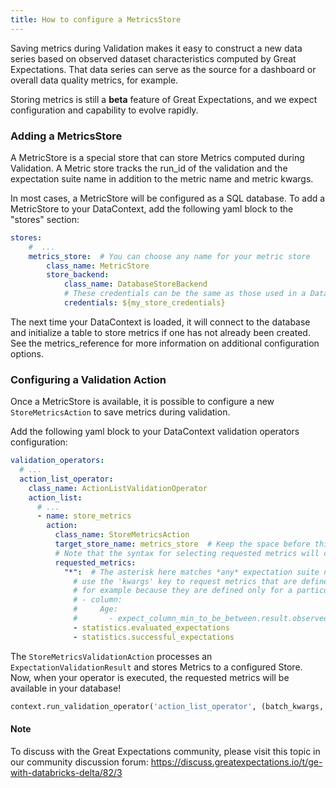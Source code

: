 ```yaml
---
title: How to configure a MetricsStore
---
```


Saving metrics during Validation makes it easy to construct a new data series based on observed
dataset characteristics computed by Great Expectations. That data series can serve as the source for a dashboard or
overall data quality metrics, for example.

Storing metrics is still a **beta** feature of Great Expectations, and we expect configuration and
capability to evolve rapidly.

### Adding a MetricsStore

A MetricStore is a special store that can store Metrics computed during Validation. A Metric store tracks the run_id
of the validation and the expectation suite name in addition to the metric name and metric kwargs.

In most cases, a MetricStore will be configured as a SQL database. To add a MetricStore to your DataContext, add the
following yaml block to the "stores" section:

```yaml
stores:
    #  ...
    metrics_store:  # You can choose any name for your metric store
        class_name: MetricStore
        store_backend:
            class_name: DatabaseStoreBackend
            # These credentials can be the same as those used in a Datasource configuration
            credentials: ${my_store_credentials}
```


The next time your DataContext is loaded, it will connect to the database and initialize a table to store metrics if
one has not already been created. See the metrics_reference for more information on additional configuration
options.

### Configuring a Validation Action

Once a MetricStore is available, it is possible to configure a new `StoreMetricsAction` to save metrics during
validation.

Add the following yaml block to your DataContext validation operators configuration:

```yaml
validation_operators:
  # ...
  action_list_operator:
    class_name: ActionListValidationOperator
    action_list:
      # ...
      - name: store_metrics
        action:
          class_name: StoreMetricsAction
          target_store_name: metrics_store  # Keep the space before this hash so it's not read as the name. This should match the name of the store configured above
          # Note that the syntax for selecting requested metrics will change in a future release
          requested_metrics:
            "*":  # The asterisk here matches *any* expectation suite name
              # use the 'kwargs' key to request metrics that are defined by kwargs,
              # for example because they are defined only for a particular column
              # - column:
              #     Age:
              #       - expect_column_min_to_be_between.result.observed_value
              - statistics.evaluated_expectations
              - statistics.successful_expectations
```

The `StoreMetricsValidationAction` processes an `ExpectationValidationResult` and stores Metrics to a configured Store.
Now, when your operator is executed, the requested metrics will be available in your database!

```python
context.run_validation_operator('action_list_operator', (batch_kwargs, expectation_suite_name))
```

#### Note
To discuss with the Great Expectations community, please visit this topic in our community discussion forum: https://discuss.greatexpectations.io/t/ge-with-databricks-delta/82/3
